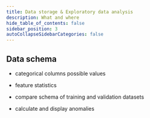 ```yaml
---
title: Data storage & Exploratory data analysis
description: What and where
hide_table_of_contents: false
sidebar_position: 3
autoCollapseSidebarCategories: false
---
```



## Data schema

- categorical columns possible values

- feature statistics

- compare schema of training and validation datasets

- calculate and display anomalies